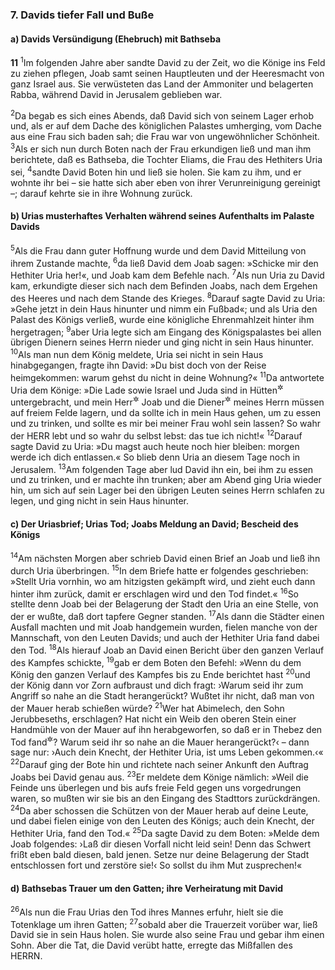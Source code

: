 ### 7. Davids tiefer Fall und Buße

#### a) Davids Versündigung (Ehebruch) mit Bathseba

__11__
<sup>1</sup>Im folgenden Jahre aber sandte David zu der Zeit, wo die Könige ins Feld zu ziehen pflegen, Joab samt seinen Hauptleuten und der Heeresmacht von ganz Israel aus. Sie verwüsteten das Land der Ammoniter und belagerten Rabba, während David in Jerusalem geblieben war.

<sup>2</sup>Da begab es sich eines Abends, daß David sich von seinem Lager erhob und, als er auf dem Dache des königlichen Palastes umherging, vom Dache aus eine Frau sich baden sah; die Frau war von ungewöhnlicher Schönheit.
<sup>3</sup>Als er sich nun durch Boten nach der Frau erkundigen ließ und man ihm berichtete, daß es Bathseba, die Tochter Eliams, die Frau des Hethiters Uria sei,
<sup>4</sup>sandte David Boten hin und ließ sie holen. Sie kam zu ihm, und er wohnte ihr bei – sie hatte sich aber eben von ihrer Verunreinigung gereinigt –; darauf kehrte sie in ihre Wohnung zurück.

#### b) Urias musterhaftes Verhalten während seines Aufenthalts im Palaste Davids

<sup>5</sup>Als die Frau dann guter Hoffnung wurde und dem David Mitteilung von ihrem Zustande machte,
<sup>6</sup>da ließ David dem Joab sagen: »Schicke mir den Hethiter Uria her!«, und Joab kam dem Befehle nach.
<sup>7</sup>Als nun Uria zu David kam, erkundigte dieser sich nach dem Befinden Joabs, nach dem Ergehen des Heeres und nach dem Stande des Krieges.
<sup>8</sup>Darauf sagte David zu Uria: »Gehe jetzt in dein Haus hinunter und nimm ein Fußbad«; und als Uria den Palast des Königs verließ, wurde eine königliche Ehrenmahlzeit hinter ihm hergetragen;
<sup>9</sup>aber Uria legte sich am Eingang des Königspalastes bei allen übrigen Dienern seines Herrn nieder und ging nicht in sein Haus hinunter.
<sup>10</sup>Als man nun dem König meldete, Uria sei nicht in sein Haus hinabgegangen, fragte ihn David: »Du bist doch von der Reise heimgekommen: warum gehst du nicht in deine Wohnung?«
<sup>11</sup>Da antwortete Uria dem Könige: »Die Lade sowie Israel und Juda sind in Hütten<sup title="oder: Zelten">&#x2732;</sup> untergebracht, und mein Herr<sup title="= Feldherr">&#x2732;</sup> Joab und die Diener<sup title="= Offiziere">&#x2732;</sup> meines Herrn müssen auf freiem Felde lagern, und da sollte ich in mein Haus gehen, um zu essen und zu trinken, und sollte es mir bei meiner Frau wohl sein lassen? So wahr der HERR lebt und so wahr du selbst lebst: das tue ich nicht!«
<sup>12</sup>Darauf sagte David zu Uria: »Du magst auch heute noch hier bleiben: morgen werde ich dich entlassen.« So blieb denn Uria an diesem Tage noch in Jerusalem.
<sup>13</sup>Am folgenden Tage aber lud David ihn ein, bei ihm zu essen und zu trinken, und er machte ihn trunken; aber am Abend ging Uria wieder hin, um sich auf sein Lager bei den übrigen Leuten seines Herrn schlafen zu legen, und ging nicht in sein Haus hinunter.

#### c) Der Uriasbrief; Urias Tod; Joabs Meldung an David; Bescheid des Königs

<sup>14</sup>Am nächsten Morgen aber schrieb David einen Brief an Joab und ließ ihn durch Uria überbringen.
<sup>15</sup>In dem Briefe hatte er folgendes geschrieben: »Stellt Uria vornhin, wo am hitzigsten gekämpft wird, und zieht euch dann hinter ihm zurück, damit er erschlagen wird und den Tod findet.«
<sup>16</sup>So stellte denn Joab bei der Belagerung der Stadt den Uria an eine Stelle, von der er wußte, daß dort tapfere Gegner standen.
<sup>17</sup>Als dann die Städter einen Ausfall machten und mit Joab handgemein wurden, fielen manche von der Mannschaft, von den Leuten Davids; und auch der Hethiter Uria fand dabei den Tod.
<sup>18</sup>Als hierauf Joab an David einen Bericht über den ganzen Verlauf des Kampfes schickte,
<sup>19</sup>gab er dem Boten den Befehl: »Wenn du dem König den ganzen Verlauf des Kampfes bis zu Ende berichtet hast
<sup>20</sup>und der König dann vor Zorn aufbraust und dich fragt: ›Warum seid ihr zum Angriff so nahe an die Stadt herangerückt? Wußtet ihr nicht, daß man von der Mauer herab schießen würde?
<sup>21</sup>Wer hat Abimelech, den Sohn Jerubbeseths, erschlagen? Hat nicht ein Weib den oberen Stein einer Handmühle von der Mauer auf ihn herabgeworfen, so daß er in Thebez den Tod fand<sup title="Ri 9,53">&#x2732;</sup>? Warum seid ihr so nahe an die Mauer herangerückt?‹ – dann sage nur: ›Auch dein Knecht, der Hethiter Uria, ist ums Leben gekommen.‹«
<sup>22</sup>Darauf ging der Bote hin und richtete nach seiner Ankunft den Auftrag Joabs bei David genau aus.
<sup>23</sup>Er meldete dem Könige nämlich: »Weil die Feinde uns überlegen und bis aufs freie Feld gegen uns vorgedrungen waren, so mußten wir sie bis an den Eingang des Stadttors zurückdrängen.
<sup>24</sup>Da aber schossen die Schützen von der Mauer herab auf deine Leute, und dabei fielen einige von den Leuten des Königs; auch dein Knecht, der Hethiter Uria, fand den Tod.«
<sup>25</sup>Da sagte David zu dem Boten: »Melde dem Joab folgendes: ›Laß dir diesen Vorfall nicht leid sein! Denn das Schwert frißt eben bald diesen, bald jenen. Setze nur deine Belagerung der Stadt entschlossen fort und zerstöre sie!‹ So sollst du ihm Mut zusprechen!«

#### d) Bathsebas Trauer um den Gatten; ihre Verheiratung mit David

<sup>26</sup>Als nun die Frau Urias den Tod ihres Mannes erfuhr, hielt sie die Totenklage um ihren Gatten;
<sup>27</sup>sobald aber die Trauerzeit vorüber war, ließ David sie in sein Haus holen. Sie wurde also seine Frau und gebar ihm einen Sohn. Aber die Tat, die David verübt hatte, erregte das Mißfallen des HERRN.